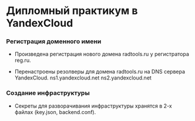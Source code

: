 # Дипломный практикум в YandexCloud

### Регистрация доменного имени

   - Произведена регистрация нового домена radtools.ru у регистратора reg.ru.

   - Перенастроены резолверы для домена radtools.ru на DNS сервера YandexCloud.
      ns1.yandexcloud.net
      ns2.yandexcloud.net

### Создание инфраструктуры

   - Секреты для разворачивания инфраструктуры хранятся в 2-х файлах (key.json, backend.conf).
